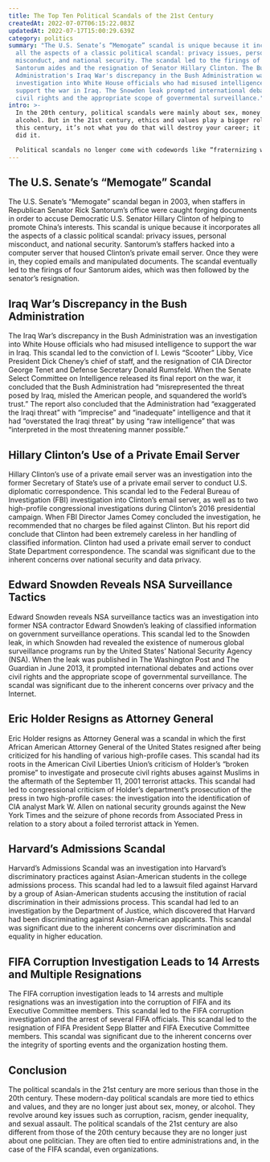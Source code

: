 ```yaml
---
title: The Top Ten Political Scandals of the 21st Century
createdAt: 2022-07-07T06:15:22.083Z
updatedAt: 2022-07-17T15:00:29.639Z
category: politics
summary: "The U.S. Senate’s “Memogate” scandal is unique because it incorporates
  all the aspects of a classic political scandal: privacy issues, personal
  misconduct, and national security. The scandal led to the firings of four Rick
  Santorum aides and the resignation of Senator Hillary Clinton. The Bush
  Administration's Iraq War's discrepancy in the Bush Administration was an
  investigation into White House officials who had misused intelligence to
  support the war in Iraq. The Snowden leak prompted international debates over
  civil rights and the appropriate scope of governmental surveillance."
intro: >-
  In the 20th century, political scandals were mainly about sex, money and
  alcohol. But in the 21st century, ethics and values play a bigger role. In
  this century, it’s not what you do that will destroy your career; it’s why you
  did it. 

  Political scandals no longer come with codewords like “fraternizing with exotic dancers” or “excessive drinking.” Now they revolve around key issues such as corruption, racism, gender inequality and sexual assault. Many of these scandals also happened because politicians let their personal lives interfere with their public jobs. These are the top 10 political scandals of the 21st century so far:
---
```


## The U.S. Senate’s “Memogate” Scandal

The U.S. Senate’s “Memogate” scandal began in 2003, when staffers in Republican Senator Rick Santorum’s office were caught forging documents in order to accuse Democratic U.S. Senator Hillary Clinton of helping to promote China’s interests.
This scandal is unique because it incorporates all the aspects of a classic political scandal: privacy issues, personal misconduct, and national security.
Santorum’s staffers hacked into a computer server that housed Clinton’s private email server. Once they were in, they copied emails and manipulated documents.
The scandal eventually led to the firings of four Santorum aides, which was then followed by the senator’s resignation.

## Iraq War’s Discrepancy in the Bush Administration

The Iraq War’s discrepancy in the Bush Administration was an investigation into White House officials who had misused intelligence to support the war in Iraq.
This scandal led to the conviction of I. Lewis “Scooter” Libby, Vice President Dick Cheney’s chief of staff, and the resignation of CIA Director George Tenet and Defense Secretary Donald Rumsfeld.
When the Senate Select Committee on Intelligence released its final report on the war, it concluded that the Bush Administration had “misrepresented the threat posed by Iraq, misled the American people, and squandered the world’s trust.”
The report also concluded that the Administration had “exaggerated the Iraqi threat” with “imprecise” and “inadequate” intelligence and that it had “overstated the Iraqi threat” by using “raw intelligence” that was “interpreted in the most threatening manner possible.”

## Hillary Clinton’s Use of a Private Email Server

Hillary Clinton’s use of a private email server was an investigation into the former Secretary of State’s use of a private email server to conduct U.S. diplomatic correspondence.
This scandal led to the Federal Bureau of Investigation (FBI) investigation into Clinton’s email server, as well as to two high-profile congressional investigations during Clinton’s 2016 presidential campaign.
When FBI Director James Comey concluded the investigation, he recommended that no charges be filed against Clinton.
But his report did conclude that Clinton had been extremely careless in her handling of classified information.
Clinton had used a private email server to conduct State Department correspondence.
The scandal was significant due to the inherent concerns over national security and data privacy.

## Edward Snowden Reveals NSA Surveillance Tactics

Edward Snowden reveals NSA surveillance tactics was an investigation into former NSA contractor Edward Snowden’s leaking of classified information on government surveillance operations.
This scandal led to the Snowden leak, in which Snowden had revealed the existence of numerous global surveillance programs run by the United States’ National Security Agency (NSA).
When the leak was published in The Washington Post and The Guardian in June 2013, it prompted international debates and actions over civil rights and the appropriate scope of governmental surveillance.
The scandal was significant due to the inherent concerns over privacy and the Internet.

## Eric Holder Resigns as Attorney General

Eric Holder resigns as Attorney General was a scandal in which the first African American Attorney General of the United States resigned after being criticized for his handling of various high-profile cases.
This scandal had its roots in the American Civil Liberties Union’s criticism of Holder’s “broken promise” to investigate and prosecute civil rights abuses against Muslims in the aftermath of the September 11, 2001 terrorist attacks.
This scandal had led to congressional criticism of Holder’s department’s prosecution of the press in two high-profile cases: the investigation into the identification of CIA analyst Mark W. Allen on national security grounds against the New York Times and the seizure of phone records from Associated Press in relation to a story about a foiled terrorist attack in Yemen.

## Harvard’s Admissions Scandal

Harvard’s Admissions Scandal was an investigation into Harvard’s discriminatory practices against Asian-American students in the college admissions process.
This scandal had led to a lawsuit filed against Harvard by a group of Asian-American students accusing the institution of racial discrimination in their admissions process.
This scandal had led to an investigation by the Department of Justice, which discovered that Harvard had been discriminating against Asian-American applicants.
This scandal was significant due to the inherent concerns over discrimination and equality in higher education.

## FIFA Corruption Investigation Leads to 14 Arrests and Multiple Resignations

The FIFA corruption investigation leads to 14 arrests and multiple resignations was an investigation into the corruption of FIFA and its Executive Committee members.
This scandal led to the FIFA corruption investigation and the arrest of several FIFA officials.
This scandal led to the resignation of FIFA President Sepp Blatter and FIFA Executive Committee members.
This scandal was significant due to the inherent concerns over the integrity of sporting events and the organization hosting them.

## Conclusion

The political scandals in the 21st century are more serious than those in the 20th century. These modern-day political scandals are more tied to ethics and values, and they are no longer just about sex, money, or alcohol. They revolve around key issues such as corruption, racism, gender inequality, and sexual assault.
The political scandals of the 21st century are also different from those of the 20th century because they are no longer just about one politician. They are often tied to entire administrations and, in the case of the FIFA scandal, even organizations.

